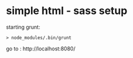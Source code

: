# simple html - sass setup

starting grunt:
```
> node_modules/.bin/grunt
```

go to : http://localhost:8080/
